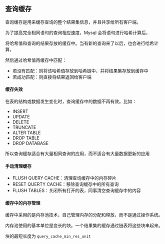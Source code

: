 ##  查询缓存

查询缓存是用来缓存查询的整个结果集信息，并且共享给所有客户端。

为了提高完全相同语句的查询相应速度，Mysql 会将语句进行哈希计算后，

将哈希值和查询的结果存放的缓存中。当有新的查询来了以后，也会进行哈希计算，

然后通过哈希值再缓存中匹配：

- 若没有匹配：则将该哈希值存放到哈希链中，并将结果集存放到缓存中
- 若成功匹配：则直接将结果返回给客户端



####  缓存失效

在表的结构或数据发生变化时，查询缓存中的数据不再有效。比如：

- INSERT
- UPDATE
- DELETE
- TRUNCATE
- ALTER TABLE
- DROP TABLE
- DROP DATABASE

所以查询缓存适合有大量相同查询的应用，而不适合有大量数据更新的应用



####  手动清理缓存

- FLUSH QUERY CACHE：清理查询缓存中的内存碎片
- RESET QUERTY CACHE：移除查询缓存中的所有查询
- FLUSH TABLES：关闭所有打开的表，同事清空查询缓存中的内容



####  缓存中的内存管理

缓存中采用的是内存池技术，自己管理内存的分配和释放，而不是通过操作系统。

内存池使用的基本单位是变长的块。一个结果集的缓存通过链表将这些块串起来。

块的最短长度为 `query_cache_min_res_unit`